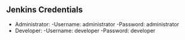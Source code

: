 ## Jenkins Credentials
- Administrator:
  -Username: administrator
  -Password: administrator
- Developer:
  -Username: developer
  -Password: developer
